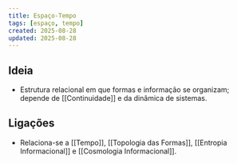 ```yaml
---
title: Espaço-Tempo
tags: [espaço, tempo]
created: 2025-08-28
updated: 2025-08-28
---
```


## Ideia
- Estrutura relacional em que formas e informação se organizam; depende de [[Continuidade]] e da dinâmica de sistemas.

## Ligações
- Relaciona-se a [[Tempo]], [[Topologia das Formas]], [[Entropia Informacional]] e [[Cosmologia Informacional]].
